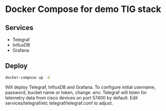 # Docker Compose for demo TIG stack

## Services

- Telegraf
- InfluxDB
- Grafana

## Deploy

```bash
docker-compose up -d
```

Will deploy Telegraf, InfluxDB and Grafana. To configure initial username, password, bucket name or token, change .env.
Telegraf will listen for telemetry data from cisco devices on port 57400 by default. Edit services/telegraf/etc telegraf/telegraf.conf to adjust.
